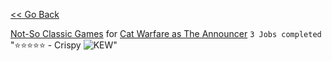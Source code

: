 [<< Go Back](https://pikakid98.github.io/support-me/hire-me)

[Not-So Classic Games](https://www.notsoclassicgames.com/) for [Cat Warfare as The Announcer](https://www.notsoclassicgames.com/games/cat-warfare) `3 Jobs completed`
\
"⭐⭐⭐⭐⭐ - Crispy ![KEW](https://cdn.discordapp.com/emojis/797105683425656888.webp?size=22&quality=lossless)"
